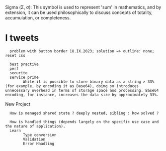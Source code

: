 Sigma (Σ, σ): This symbol is used to represent 'sum' in mathematics, and by extension, it can be used philosophically to discuss concepts of totality, accumulation, or completeness.

# I tweets 
      problem with button border 18.IX.2023; solution => outline: none; reset css

      best practive 
      perf
      securite
      service prime
            While it is possible to store binary data as a string > 33% (for example, by encoding it as Base64), doing so introduces unnecessary overhead in terms of storage space and processing. Base64 encoding, for instance, increases the data size by approximately 33%.
                  
New Project

      How is menaged shared state ? deeply nested, sibling : how solved ? 
      
      How is handled things (depends largely on the specific use case and the nature of application).
      Learn
            Type conversion
            Validation
            Error Hnadling
      